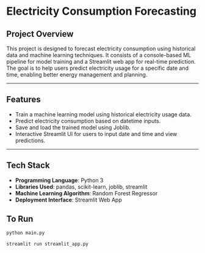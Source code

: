 #  Electricity Consumption Forecasting

##  Project Overview

This project is designed to forecast electricity consumption using historical data and machine learning techniques. It consists of a console-based ML pipeline for model training and a Streamlit web app for real-time prediction. The goal is to help users predict electricity usage for a specific date and time, enabling better energy management and planning.

---

##  Features

- Train a machine learning model using historical electricity usage data.
- Predict electricity consumption based on datetime inputs.
- Save and load the trained model using Joblib.
- Interactive Streamlit UI for users to input date and time and view predictions.

---

##  Tech Stack

- **Programming Language**: Python 3
- **Libraries Used**: pandas, scikit-learn, joblib, streamlit
- **Machine Learning Algorithm**: Random Forest Regressor
- **Deployment Interface**: Streamlit Web App

## To Run

```bash
python main.py

streamlit run streamlit_app.py

```


